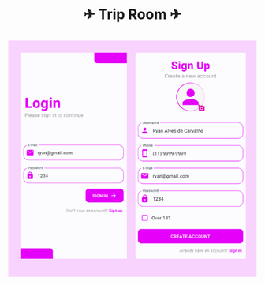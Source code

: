 <h1 align="center"> ✈ Trip Room ✈ </h1>

<br>

<div align="center"> <img src="./app/image/TripRoom.png" alt="site preview" width="800"/> </div>
